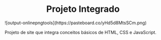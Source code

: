 <h1 align="center"> Projeto Integrado </h1>
![output-onlinepngtools](https://pasteboard.co/yHd5d8MtsSCm.png)


Projeto de site que integra conceitos básicos de HTML, CSS e JavaScript.
